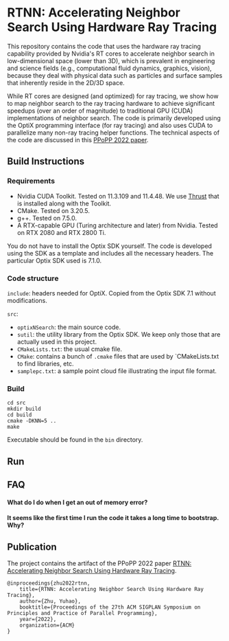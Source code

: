 # RTNN: Accelerating Neighbor Search Using Hardware Ray Tracing

This repository contains the code that uses the hardware ray tracing capability provided by Nvidia's RT cores to accelerate neighbor search in low-dimensional space (lower than 3D), which is prevalent in engineering and science fields (e.g., computational fluid dynamics, graphics, vision), because they deal with physical data such as particles and surface samples that inherently reside in the 2D/3D space.

While RT cores are designed (and optimized) for ray tracing, we show how to map neighbor search to the ray tracing hardware to achieve significant speedups (over an order of magnitude) to traditional GPU (CUDA) implementations of neighbor search. The code is primarily developed using the OptiX programming interface (for ray tracing) and also uses CUDA to parallelize many non-ray tracing helper functions. The technical aspects of the code are discussed in this [PPoPP 2022 paper](https://www.cs.rochester.edu/horizon/pubs/ppopp22.pdf).

## Build Instructions

### Requirements

* Nvidia CUDA Toolkit. Tested on 11.3.109 and 11.4.48. We use [Thrust](https://github.com/NVIDIA/thrust) that is installed along with the Toolkit.
* CMake. Tested on 3.20.5.
* g++. Tested on 7.5.0.
* A RTX-capable GPU (Turing architecture and later) from Nvidia. Tested on RTX 2080 and RTX 2800 Ti.

You do not have to install the Optix SDK yourself. The code is developed using the SDK as a template and includes all the necessary headers. The particular Optix SDK used is 7.1.0.

### Code structure

`include`: headers needed for OptiX. Copied from the Optix SDK 7.1 without modifications.

`src`:
- `optixNSearch`: the main source code.
- `sutil`: the utility library from the Optix SDK. We keep only those that are actually used in this project.
- `CMakeLists.txt`: the usual cmake file.
- `CMake`: contains a bunch of `.cmake` files that are used by `CMakeLists.txt to find libraries, etc.
- `samplepc.txt`: a sample point cloud file illustrating the input file format.

### Build

```
cd src
mkdir build
cd build
cmake -DKNN=5 ..
make
```
Executable should be found in the `bin` directory.

## Run

## FAQ

#### What do I do when I get an out of memory error?

#### It seems like the first time I run the code it takes a long time to bootstrap. Why?

## Publication

The project contains the artifact of the PPoPP 2022 paper [RTNN: Accelerating Neighbor Search Using Hardware Ray Tracing](https://www.cs.rochester.edu/horizon/pubs/ppopp22.pdf).

```
@inproceedings{zhu2022rtnn,
    title={RTNN: Accelerating Neighbor Search Using Hardware Ray Tracing},
    author={Zhu, Yuhao},
    booktitle={Proceedings of the 27th ACM SIGPLAN Symposium on Principles and Practice of Parallel Programming},
    year={2022},
    organization={ACM}
}
```
